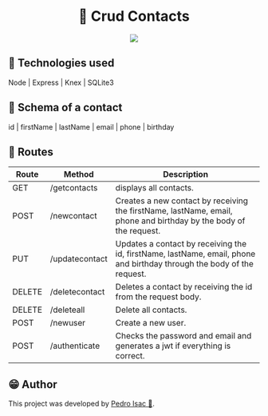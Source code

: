 <h1 align="center">
  📔 Crud Contacts
</h1>

<p align="center">
  <img src="https://i.pinimg.com/564x/32/cc/c7/32ccc7d5fe1aab1fdf644e30eaef4022.jpg">
</p>

## 🧱 Technologies used

Node | Express | Knex | SQLite3

## 📃 Schema of a contact

id | firstName | lastName | email | phone | birthday

## 🚶 Routes

| Route     | Method         | Description                                                  
| --------- | -------------- | ---------------------------------------------------------------------------------------------------------------------- |
| GET       | /getcontacts   | displays all contacts.                                                                                                 |
| POST      | /newcontact    | Creates a new contact by receiving the firstName, lastName, email, phone and birthday by the body of the request.      |
| PUT       | /updatecontact | Updates a contact by receiving the id, firstName, lastName, email, phone and birthday through the body of the request. |
| DELETE    | /deletecontact | Deletes a contact by receiving the id from the request body.                                                           |
| DELETE    | /deleteall     | Delete all contacts.                                                                                                   |
| POST      | /newuser       | Create a new user.                                                                                                     |
| POST      | /authenticate  | Checks the password and email and generates a jwt if everything is correct.                                            |

## 😁 Author

This project was developed by [Pedro Isac 🔗](https://pedro-isacss.github.io/).
